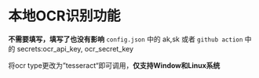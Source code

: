 # 本地OCR识别功能

**不需要填写，填写了也没有影响** `config.json` 中的 ak,sk 或者 `github action` 中的 secrets:ocr_api_key, ocr_secret_key

将ocr type更改为”tesseract“即可调用，**仅支持Window和Linux系统**